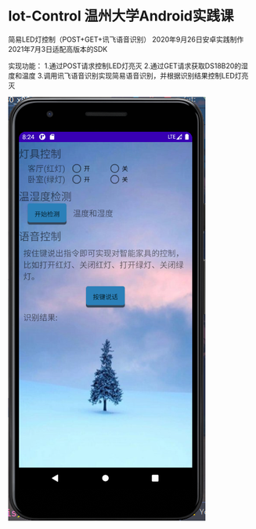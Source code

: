 # Iot-Control 温州大学Android实践课
简易LED灯控制（POST+GET+讯飞语音识别） 
2020年9月26日安卓实践制作
2021年7月3日适配高版本的SDK

实现功能： 1.通过POST请求控制LED灯亮灭 2.通过GET请求获取DS18B20的湿度和温度 3.调用讯飞语音识别实现简易语音识别，并根据识别结果控制LED灯亮灭

![](https://github.com/caoxuexi/Iot-Control/blob/master/assets/application.png)

